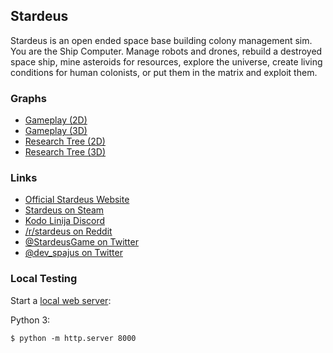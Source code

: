 ## Stardeus

Stardeus is an open ended space base building colony management sim. You are the Ship Computer. Manage robots and drones, rebuild a destroyed space ship, mine asteroids for resources, explore the universe, create living conditions for human colonists, or put them in the matrix and exploit them.

### Graphs

- [Gameplay (2D)](https://kodolinija.github.io/stardeus-graphs/gameplay-2d/)
- [Gameplay (3D)](https://kodolinija.github.io/stardeus-graphs/gameplay-3d/)
- [Research Tree (2D)](https://kodolinija.github.io/stardeus-graphs/research-2d/)
- [Research Tree (3D)](https://kodolinija.github.io/stardeus-graphs/research-3d/)

### Links

- [Official Stardeus Website](https://stardeusgame.com)
- [Stardeus on Steam](https://store.steampowered.com/app/1380910/Stardeus/?utm_source=Github&utm_campaign=stardeus-graphs)
- [Kodo Linija Discord](https://discordapp.com/invite/89amEwP)
- [/r/stardeus on Reddit](https://reddit.com/r/stardeus)
- [@StardeusGame on Twitter](https://twitter.com/StardeusGame)
- [@dev_spajus on Twitter](https://twitter.com/dev_spajus)

### Local Testing

Start a [local web server](https://gist.github.com/willurd/5720255):

Python 3:
```
$ python -m http.server 8000
```